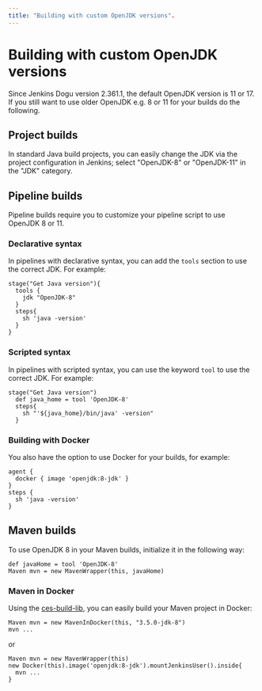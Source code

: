```yaml
---
title: "Building with custom OpenJDK versions".
---
```


# Building with custom OpenJDK versions

Since Jenkins Dogu version 2.361.1, the default OpenJDK version is 11 or 17. If you still want to use older OpenJDK e.g. 8 or 11 for your builds
do the following.

## Project builds

In standard Java build projects, you can easily change the JDK via the project configuration in Jenkins; select
"OpenJDK-8" or "OpenJDK-11" in the "JDK" category.

## Pipeline builds

Pipeline builds require you to customize your pipeline script to use OpenJDK 8 or 11.

### Declarative syntax

In pipelines with declarative syntax, you can add the `tools` section to use the correct JDK.
For example:

```
stage("Get Java version"){
  tools {
    jdk "OpenJDK-8"
  }
  steps{
    sh 'java -version'
  }
}
```

### Scripted syntax

In pipelines with scripted syntax, you can use the keyword `tool` to use the correct JDK.
For example:

```
stage("Get Java version")
  def java_home = tool 'OpenJDK-8'
  steps{
    sh "'${java_home}/bin/java' -version"
  }
```

### Building with Docker

You also have the option to use Docker for your builds, for example:

```
agent {
  docker { image 'openjdk:8-jdk' }
}
steps {
  sh 'java -version'
}
```

## Maven builds

To use OpenJDK 8 in your Maven builds, initialize it in the following way:

```
def javaHome = tool 'OpenJDK-8'
Maven mvn = new MavenWrapper(this, javaHome)
```

### Maven in Docker

Using the [ces-build-lib](https://github.com/cloudogu/ces-build-lib), you can easily build your Maven project in
Docker:

```
Maven mvn = new MavenInDocker(this, "3.5.0-jdk-8")
mvn ...
```

or

```
Maven mvn = new MavenWrapper(this)
new Docker(this).image('openjdk:8-jdk').mountJenkinsUser().inside{
  mvn ...
}
```